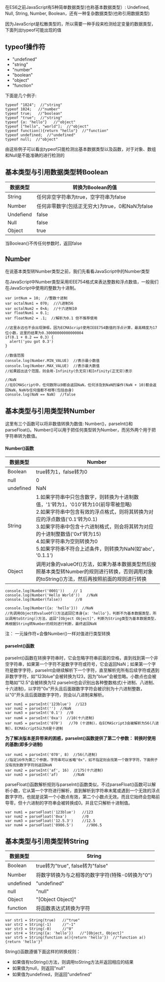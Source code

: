 在ES6之前JavaScript有5种简单数据类型(也称基本数据类型）: Undefined, Null, String, Number, Boolean，还有一种复杂数据类型(也称引用数据类型)  

因为JavaScript是松散类型的，所以需要一种手段来检测给定变量的数据类型，下面列出typeof可能出现的值

## typeof操作符  
- "undefined"
- "string"
- "number"
- "boolean"
- "object"
- "function"  

下面是几个例子: 
```
typeof "1024";  //"string"
typeof 1024;   //"number"
typeof true;   //"boolean"
typeof "true";  //"string"
typeof {a: "hello"}   //"object"
typeof ["hello", "world"];  //"object"
typeof function(){return "hello"}  //"function"
typeof undefined;  //"undefined"
typeof null;  //"object"
```
由这些例子可以看出typeof只能检测出基本数据类型以及函数，对于对象、数组和Null是不能准确的进行检测的

## 基本类型与引用数据类型转Boolean
| 数据类型 | 转换为Boolean的值 |
| --- | --- |
| String | 任何非空字符串为true，空字符串为false |
| Number | 任何非零数字(包括正无穷大)为true，0和NaN为false |
| Undefiend | false |
| Null | false |
| Object | true |

当Boolean()不传任何参数时，返回false  

## Number

在说基本类型转Number类型之前，我们先看看JavaScript中的Number类型  

在JavaScript中Number类型采用IEEE754格式来表达整数和浮点数值，一般我们在JavaScript中使用的整数为十进制。
```
var intNum = 10;  //整数十进制
var octalNum1 = 070;  //八进制56
var octalNum2 = 0×A;  //十六进制10
var floatNum1 = 0.1;
var floatNum2 = .1;  //解析为0.1 但不推荐使用

//这里永远也不会出现弹框，因为ECMAScript使用IEEE754数值的浮点计算，最高精度为17位小数，这里的结果为0.30000000000000004
if(0.1 + 0.2 == 0.3) {
  alert('you got 0.3')
}

//数值范围
console.log(Number.MIN_VALUE)  //表示最小数值
console.log(Number.MAX_VALUE)  //表示最大数值
//如果超出这个范围，则会用-Infinity(负无穷)和Infinity(正无穷)表示

//NaN
//在ECMAScript中，任何数除以0都会返回NaN，任何涉及到NaN的操作(NaN + 10)都会返回NaN，NaN与任何值都不相等(包括自身)
console.log(NaN == NaN)  //false

```  

## 基本类型与引用类型转Number
这里有三个函数可以将非数值转换为数值: Number()，parseInt()和parseFloat()。Number()可以用于把任何类型转为Number，而另外两个用于把字符串转为数值。

#### Number()函数
| 数据类型 | Number |
| --- | --- |
| Boolean | true转为1，false转为0 |
| null | 0 |
| undefined| NaN |
| String | 1.如果字符串中只包含数字，则转换为十进制数值，'1'转为1，'010'转为10(前导零被忽略)<br>2.如果字符串中包含有效的浮点格式，则将其转换为对应的浮点数值('0.1'转为0.1)<br> 3.如果字符串中包含十六进制格式，则会将其转为对应的十进制整数值('0xf'转为15)<br> 4.如果字符串为空则转换为0<br> 5.如果字符串不符合上述条件，则转换为NaN(如'abc'， '0.1.1') |
| Object | 调用对象的valueOf()方法，如果为基本数据类型然后按照基本类型转Number的规则进行转换，否则调用对象的toString()方法，然后再按照前面的规则进行转换 |

```
console.log(Number('0001'))    // 1
console.log(Number('Hello World'))   //NaN
console.log(Number(false))      //0

console.log(Number({a: 'hello'}))  //NaN
//先调用Object的valueOf()方法返回它本身{a: 'hello'}，判断不为基本数据类型，所以调用toString()方法，返回"[Object Object]"，判断为String类型为基本数据类型，再根据String转Number的规则进行判断，最终返回NaN
```
注： 一元操作符+会像Number()一样对值进行类型转换

#### parseInt()函数
parseInt()函数在转换字符串时，它会忽略字符串前面的空格，直到找到第一个非空字符串，如果第一个字符不是数字字符或符号，它会返回NaN；如果第一个字符是数字字符，parseInt会继续解析下一个字符，直至解析完所有后续字符或遇到非数字字符，如"123blue"会被转换为123，因为"blue"会被忽略。小数点也会被忽略如"12.5"会被转换为12
parseInt也会识别出各种整数格式(十进制、八进制、十六进制)，以字符"0x"开头且后面跟数字字符会被识别为十六进制整数，以"0"开头且后面跟数字字符，则会以八进制来解析。

```
var num1 = parseInt('123blue')  //123
var num2 = parseInt('')  //NaN
var num3 = parseInt('0.1')  //0
var num4 = parseInt('0xa')  //10(十六进制)
var num5 = parseInt('070')   //70 (十进制)，在ECMAScript3会被解析为56(八进制)，ECMAScript5认为0是十进制
```
**为了解决版本差异带来的困惑，parseInt()函数提供了第二个参数： 转换时使用的基数(即多少进制)**

```
var num1 = parseInt('070', 8)  //56(八进制)
//指定16作为第二个参数，字符串可以省略"0x"，如不指定则会找第一个数字字符，下面例子没有找到数字字符则返回NaN
var num2 = parseInt('af', 16)  //175(十六进制)
var num3 = parseInt('af)       //NaN
```
parseFloat()函数解析规则与parseInt()函数类似，不过parseFloat()函数可以解析小数，它从第一个字符进行解析，直到解析到字符串末尾或遇到一个无效的浮点数字字符。也就是说第一个小数点有效，第二个小数点无效。而且它始终会忽略前导零，但十六进制的字符串会被转换成0。并且它只解析十进制值。
```
var num1 = parseFloat('123blue')   //123
var num2 = parseFloat('0xa')       //0
var num3 = parseFloat('12.5.3')    //12.5
var num4 = parseFloat('0906.5')      //906.5
```

## 基本类型与引用类型转String
| 数据类型 | String |
| --- | --- |
| Boolean | true转为"true", false转为"false" |
| Number | 将数字转换为与之相等的数字字符(特殊-0转换为"0") |
| undefined | "undefined" |
| null | "null" |
| Object | "[Object Object]" |
| function | 将函数表达式转换为字符 |
```
var str1 = String(true)   //"true"
var str2 = String(-1)     //"-1"
var str3 = String(-0)     //"0"
var str4 = String({a: 'hello'})   //"[Object, Object]"
var str5 = String(function a(){return 'hello'})  //"function a(){return 'hello'}"
```
String()函数遵循下面这样的转换规则： 
- 如果值有toString()方法，则调用toString方法并返回相应的结果
- 如果值为null，则返回"null"
- 如果值为undefined，则返回"undefined"





